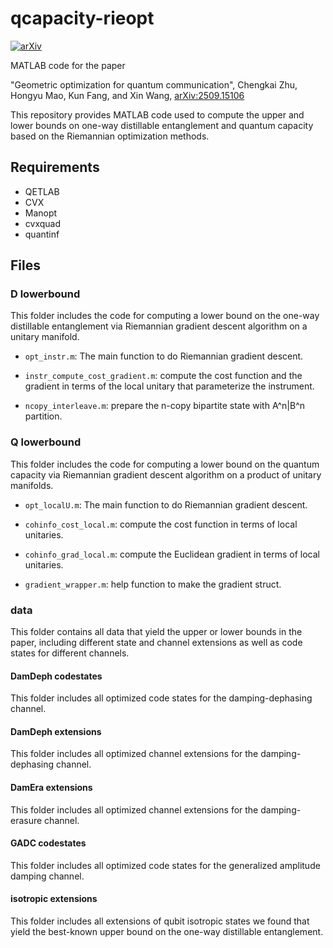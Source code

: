 # qcapacity-rieopt

[![arXiv](https://img.shields.io/badge/arXiv-2509.15106-b31b1b.svg)](https://arxiv.org/abs/2509.15106)

MATLAB code for the paper 

"Geometric optimization for quantum communication", Chengkai Zhu, Hongyu Mao, Kun Fang, and Xin Wang, [arXiv:2509.15106](https://arxiv.org/abs/2509.15106)

This repository provides MATLAB code used to compute the upper and lower bounds on one-way distillable entanglement and quantum capacity based on the Riemannian optimization methods.


## Requirements

- QETLAB
- CVX
- Manopt
- cvxquad
- quantinf


## Files

### D lowerbound

This folder includes the code for computing a lower bound on the one-way distillable entanglement via Riemannian gradient descent algorithm on a unitary manifold.

- `opt_instr.m`: The main function to do Riemannian gradient descent.

- `instr_compute_cost_gradient.m`: compute the cost function and the gradient in terms of the local unitary that parameterize the instrument.

- `ncopy_interleave.m`: prepare the n-copy bipartite state with A^n|B^n partition.


### Q lowerbound

This folder includes the code for computing a lower bound on the quantum capacity via Riemannian gradient descent algorithm on a product of unitary manifolds.

- `opt_localU.m`: The main function to do Riemannian gradient descent.

- `cohinfo_cost_local.m`: compute the cost function in terms of local unitaries.

- `cohinfo_grad_local.m`: compute the Euclidean gradient in terms of local unitaries.

- `gradient_wrapper.m`: help function to make the gradient struct.

### data 

This folder contains all data that yield the upper or lower bounds in the paper, including different state and channel extensions as well as code states for different channels.

#### DamDeph codestates

This folder includes all optimized code states for the damping-dephasing channel.

#### DamDeph extensions

This folder includes all optimized channel extensions for the damping-dephasing channel.

#### DamEra extensions

This folder includes all optimized channel extensions for the damping-erasure channel.

#### GADC codestates

This folder includes all optimized code states for the generalized amplitude damping channel.

#### isotropic extensions

This folder includes all extensions of qubit isotropic states we found that yield the best-known upper bound on the one-way distillable entanglement.
